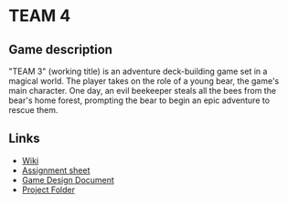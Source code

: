 # TEAM 4

## Game description

"TEAM 3" (working title) is an adventure deck-building game set in a magical world. The player takes on the role of a young bear, the game's main character. One day, an evil beekeeper steals all the bees from the bear's home forest, prompting the bear to begin an epic adventure to rescue them.

## Links

* [Wiki](https://gitlab.fit.cvut.cz/BI-VHS/b241_projects/team-4/-/wikis/TEAM-4)
* [Assignment sheet](https://docs.google.com/spreadsheets/d/1J0FD_iCq06bpGANxW-rft2lJ4uIZegwt3qRjdTEiGEc/edit?usp=drivesdk)
* [Game Design Document](https://docs.google.com/document/d/17oq5XEVRW8HXuzZH_z5xyZBf8PtKXqG34qfbZu60TmY/edit?tab=t.0#heading=h.lq4t4qgp0wc2)
* [Project Folder](https://drive.google.com/drive/folders/1XHUfmeOv7OFeevrArDo1QLJh1ALVlqGT)
